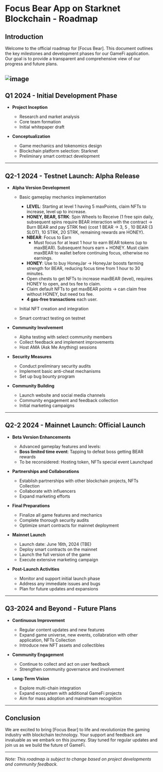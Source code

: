 # Focus Bear App on Starknet Blockchain - Roadmap

## Introduction
Welcome to the official roadmap for [Focus Bear]. This document outlines the key milestones and development phases for our GameFi application. Our goal is to provide a transparent and comprehensive view of our progress and future plans.

![image](https://github.com/ArismLab/focus-game/assets/81000282/f176cc1e-22b9-4674-bf3b-8df9dbe0fd44)
---
## Q1 2024 - Initial Development Phase
- **Project Inception**
  - Research and market analysis
  - Core team formation
  - Initial whitepaper draft

- **Conceptualization**
  - Game mechanics and tokenomics design
  - Blockchain platform selection: Starknet
  - Preliminary smart contract development

---

## Q2-1 2024 - Testnet Launch: Alpha Release
- **Alpha Version Development**
  - Basic gameplay mechanics implementation
    - **LEVEL**: Starting at level 1 having 5 maxPoints, claim NFTs to increase, level up to increase.
    - **HONEY, BEAR, STRK**: Spin Wheels to Receive (1 free spin daily, subsequent spins require BEAR interaction with the contract → Burn BEAR and pay STRK fee) (cost 1 BEAR → 3, 5 , 10 BEAR (3 SLOT), 10 STRK, 20 STRK, remaining rewards are HONEY).
    - **NBEAR**: Focus to Earn
      - Must focus for at least 1 hour to earn BEAR tokens (up to maxBEAR). Subsequent hours earn + HONEY. Must claim maxBEAR to wallet before continuing focus, otherwise no earnings.
    - **HONEY**: Use to buy HoneyJar → HoneyJar boosts farming strength for BEAR, reducing focus time from 1 hour to 30 minutes.
    - Open chests to get NFTs to increase maxBEAR (level), requires HONEY to open, and txs fee to claim.
    - Claim default NFTs to get maxBEAR points → can claim free without HONEY, but need txs fee.
    - **4 gas-free transactions** each user.

  - Initial NFT creation and integration
  - Smart contract testing on testnet

- **Community Involvement**
  - Alpha testing with select community members
  - Collect feedback and implement improvements
  - Host AMA (Ask Me Anything) sessions

- **Security Measures**
  - Conduct preliminary security audits
  - Implement basic anti-cheat mechanisms
  - Set up bug bounty program

- **Community Building**
  - Launch website and social media channels
  - Community engagement and feedback collection
  - Initial marketing campaigns
---

## Q2-2 2024 - Mainnet Launch: Official Launch
- **Beta Version Enhancements**
  - Advanced gameplay features and levels:
  - **Boss limited time event**: Tapping to defeat boss getting BEAR rewards
  - To be reconsidered: Hosting token, NFTs special event Launchpad
  
- **Partnerships and Collaborations**
  - Establish partnerships with other blockchain projects, NFTs Collection
  - Collaborate with influencers
  - Expand marketing efforts
  
- **Final Preparations**
  - Finalize all game features and mechanics
  - Complete thorough security audits
  - Optimize smart contracts for mainnet deployment

- **Mainnet Launch**
  - Launch date: June 16th, 2024 (TBE)
  - Deploy smart contracts on the mainnet
  - Launch the full version of the game
  - Execute extensive marketing campaign

- **Post-Launch Activities**
  - Monitor and support initial launch phase
  - Address any immediate issues and bugs
  - Plan for future updates and expansions

---

## Q3-2024 and Beyond - Future Plans
- **Continuous Improvement**
  - Regular content updates and new features
  - Expand game universe, new events, collabration with other application, NFTs Collection
  - Introduce new NFT assets and collectibles 

- **Community Engagement**
  - Continue to collect and act on user feedback
  - Strengthen community governance and involvement

- **Long-Term Vision**
  - Explore multi-chain integration
  - Expand ecosystem with additional GameFi projects
  - Aim for mass adoption and mainstream recognition

---

## Conclusion
We are excited to bring [Focus Bear] to life and revolutionize the gaming industry with blockchain technology. Your support and feedback are invaluable as we embark on this journey. Stay tuned for regular updates and join us as we build the future of GameFi.

---

*Note: This roadmap is subject to change based on project developments and community feedback.*



